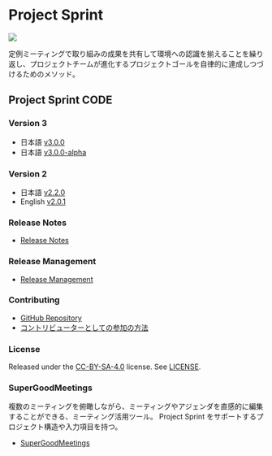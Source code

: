 # Project Sprint

![](images/pjs\_og.png)

定例ミーティングで取り組みの成果を共有して環境への認識を揃えることを繰り返し、プロジェクトチームが進化するプロジェクトゴールを自律的に達成しつづけるためのメソッド。

## Project Sprint CODE

### Version 3

* 日本語 [v3.0.0](ja-v3.0.0-alpha/)
* 日本語 [v3.0.0-alpha](ja-v3.0.0/)

### Version 2

* 日本語 [v2.2.0](ja-v2.2.0/)
* English [v2.0.1](en-v2.0.1/)

### Release Notes

* [Release Notes](releasenotes.md)

### Release Management

* [Release Management](releasemanagement.md)

### Contributing

* [GitHub Repository](https://github.com/copilot-jp/project-sprint)
* [コントリビューターとしての参加の方法](contributing.md)

### License

Released under the [CC-BY-SA-4.0](http://creativecommons.org/licenses/by-sa/4.0/) license. See [LICENSE](LICENCE/).

### SuperGoodMeetings

複数のミーティングを俯瞰しながら、ミーティングやアジェンダを直感的に編集することができる、ミーティング活用ツール。 Project Sprint をサポートするプロジェクト構造や入力項目を持つ。

* [SuperGoodMeetings](https://supergoodmeetings.com)

